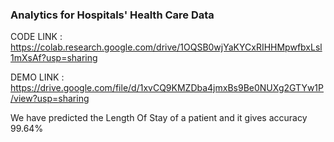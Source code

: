 ### Analytics for Hospitals' Health Care Data

CODE LINK :
https://colab.research.google.com/drive/1OQSB0wjYaKYCxRIHHMpwfbxLsl1mXsAf?usp=sharing

DEMO LINK :
https://drive.google.com/file/d/1xvCQ9KMZDba4jmxBs9Be0NUXg2GTYw1P/view?usp=sharing

We have predicted the Length Of Stay of a patient and it gives accuracy 99.64%
